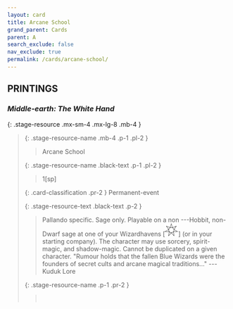 ```yaml
---
layout: card
title: Arcane School
grand_parent: Cards
parent: A
search_exclude: false
nav_exclude: true
permalink: /cards/arcane-school/
---
```


## PRINTINGS


### _Middle-earth: The White Hand_

{: .stage-resource .mx-sm-4 .mx-lg-8 .mb-4 }
> {: .stage-resource-name .mb-4 .p-1 .pl-2 }
> > <div class="card-mp"></div>
> > <div class="card-name">Arcane School</div>
>
> {: .stage-resource-name .black-text .p-1 .pl-2 }
> > 1[sp]
>
> {: .card-classification .pr-2 }
> Permanent-event
>
> {: .stage-resource-text .black-text .p-2 }
> > Pallando specific. Sage only. Playable on a non ---Hobbit, non-Dwarf sage at one of your Wizardhavens \[![](/assets/images/free-haven.svg)] (or in your starting company). The character may use sorcery, spirit-magic, and shadow-magic. Cannot be duplicated on a given character.   "Rumour holds that the fallen Blue Wizards were the founders of secret cults and arcane magical traditions..." ---Kuduk Lore 
> 
> {: .stage-resource-name .p-1 .pr-2 }
> > <div class="card-shield"></div>
> > <div class="card-corruption">&nbsp;</div>
